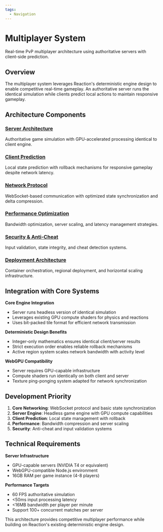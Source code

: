 ```yaml
---
tags:
  - Navigation
---
```


# Multiplayer System

Real-time PvP multiplayer architecture using authoritative servers with client-side prediction.

## Overview

The multiplayer system leverages Reaction's deterministic engine design to enable competitive real-time gameplay. An authoritative server runs the identical simulation while clients predict local actions to maintain responsive gameplay.

## Architecture Components

### [Server Architecture](server-architecture.md)
Authoritative game simulation with GPU-accelerated processing identical to client engine.

### [Client Prediction](client-prediction.md) 
Local state prediction with rollback mechanisms for responsive gameplay despite network latency.

### [Network Protocol](network-protocol.md)
WebSocket-based communication with optimized state synchronization and delta compression.

### [Performance Optimization](performance.md)
Bandwidth optimization, server scaling, and latency management strategies.

### [Security & Anti-Cheat](security.md)
Input validation, state integrity, and cheat detection systems.

### [Deployment Architecture](deployment.md)
Container orchestration, regional deployment, and horizontal scaling infrastructure.

## Integration with Core Systems

**Core Engine Integration**
- Server runs headless version of identical simulation
- Leverages existing GPU compute shaders for physics and reactions
- Uses bit-packed tile format for efficient network transmission

**Deterministic Design Benefits**
- Integer-only mathematics ensures identical client/server results
- Strict execution order enables reliable rollback mechanisms
- Active region system scales network bandwidth with activity level

**WebGPU Compatibility**
- Server requires GPU-capable infrastructure
- Compute shaders run identically on both client and server
- Texture ping-ponging system adapted for network synchronization

## Development Priority

1. **Core Networking**: WebSocket protocol and basic state synchronization
2. **Server Engine**: Headless game engine with GPU compute capabilities
3. **Client Prediction**: Local state management with rollback
4. **Performance**: Bandwidth compression and server scaling
5. **Security**: Anti-cheat and input validation systems

## Technical Requirements

**Server Infrastructure**
- GPU-capable servers (NVIDIA T4 or equivalent)
- WebGPU-compatible Node.js environment
- 16GB RAM per game instance (4-8 players)

**Performance Targets**
- 60 FPS authoritative simulation
- <50ms input processing latency
- <16MB bandwidth per player per minute
- Support 100+ concurrent matches per server

This architecture provides competitive multiplayer performance while building on Reaction's existing deterministic engine design.